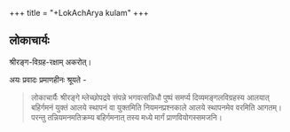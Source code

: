 +++
title = "+LokAchArya kulam"
+++

## लोकाचार्यः
श्रीरङ्ग-विग्रह-रक्षाम् अकरोत्। 


अयः प्रवादः प्रमाणहीनः श्रूयते -

>  लोकाचार्यैः श्रीरङ्गे म्लेच्छोपद्रवे संपन्ने भगवत्सन्निधौ पुष्पं समर्प्य  दिव्यमङ्गलविग्रहस्य आलयात् बहिर्गमनं युक्तं  आलये स्थापनं वा युक्तमिति नियमनप्रश्नकाले आलये स्थापनमेव वरमिति आगतम्। परन्तु  तन्नियमनमतिक्रम्य बहिर्गमनात्  तस्य मध्ये मार्गं प्राणवियोगस्समजनि। 